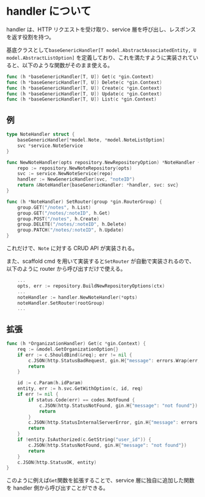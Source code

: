 # handler について

handler は、HTTP リクエストを受け取り、service 層を呼び出し、レスポンスを返す役割を持つ。

基底クラスとして`baseGenericHandler[T model.AbstractAssociatedEntity, U model.AbstractListOption]` を定義しており、これを満たすように実装されていると、以下のような関数がそのまま使える。

```go
func (h *baseGenericHandler[T, U]) Get(c *gin.Context)
func (h *baseGenericHandler[T, U]) Delete(c *gin.Context)
func (h *baseGenericHandler[T, U]) Create(c *gin.Context)
func (h *baseGenericHandler[T, U]) Update(c *gin.Context)
func (h *baseGenericHandler[T, U]) List(c *gin.Context)
```

## 例

```go
type NoteHandler struct {
	baseGenericHandler[*model.Note, *model.NoteListOption]
	svc *service.NoteService
}

func NewNoteHandler(opts repository.NewRepositoryOption) *NoteHandler {
	repo := repository.NewNoteRepository(opts)
	svc := service.NewNoteService(repo)
	handler := NewGenericHandler(svc, "noteID")
	return &NoteHandler{baseGenericHandler: *handler, svc: svc}
}

func (h *NoteHandler) SetRouter(group *gin.RouterGroup) {
	group.GET("/notes", h.List)
	group.GET("/notes/:noteID", h.Get)
	group.POST("/notes", h.Create)
	group.DELETE("/notes/:noteID", h.Delete)
	group.PATCH("/notes/:noteID", h.Update)
}

```

これだけで、`Note` に対する CRUD API が実装される。

また、scaffold cmd を用いて実装すると`SetRouter` が自動で実装されるので、以下のように router から呼び出すだけで使える。

```go
    ...
	opts, err := repository.BuildNewRepositoryOptions(ctx)
    ...
	noteHandler := handler.NewNoteHandler(*opts)
	noteHandler.SetRouter(rootGroup)
    ...
```

## 拡張

```go
func (h *OrganizationHandler) Get(c *gin.Context) {
	req := &model.GetOrganizationOption{}
	if err := c.ShouldBind(&req); err != nil {
		c.JSON(http.StatusBadRequest, gin.H{"message": errors.Wrap(err, "failed to bind params").Error()})
		return
	}

	id := c.Param(h.idParam)
	entity, err := h.svc.GetWithOption(c, id, req)
	if err != nil {
		if status.Code(err) == codes.NotFound {
			c.JSON(http.StatusNotFound, gin.H{"message": "not found"})
			return
		}
		c.JSON(http.StatusInternalServerError, gin.H{"message": errors.Wrap(err, "failed to get").Error()})
		return
	}
	if !entity.IsAuthorized(c.GetString("user_id")) {
		c.JSON(http.StatusNotFound, gin.H{"message": "not found"})
		return
	}
	c.JSON(http.StatusOK, entity)
}
```

このように例えば`Get`関数を拡張することで、service 層に独自に追加した関数を handler 側から呼び出すことができる。
